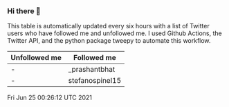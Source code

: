 ### Hi there 👋

This table is automatically updated every six hours with a list of Twitter users who have followed me and unfollowed me. I used Github Actions, the Twitter API, and the python package tweepy to automate this workflow.

| Unfollowed me |  Followed me |
| --- | --- |
|-|_prashantbhat|
|-|stefanospinel15|
Fri Jun 25 00:26:12 UTC 2021
